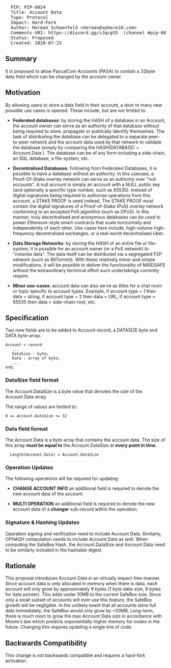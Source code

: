 <pre>
  PIP: PIP-0024
  Title: Account Data
  Type: Protocol
  Impact: Hard-Fork
  Author: Herman Schoenfeld <i>&lt;herman@sphere10.com&gt;</i>
  Comments-URI: https://discord.gg/sJqcgtD  (channel #pip-0023)
  Status: Proposed
  Created: 2018-07-23
</pre>

## Summary

It is proposed to allow PascalCoin Accounts (PASA) to contain a 32byte data field which can be changed by the account owner. 

## Motivation

By allowing users to store a data field in their account, a door to many new possible use cases is opened. These include, but are not limited to:

- **Federated databases**: by storing the HASH of a database in an Account, the account owner can serve as an authority of that database without being required to store, propagate or publically identify themselves. The task of distributing the database can be delegated to a separate peer-to-peer network and the account data used by that network to validate the database (simply by comparing the HASH(DATABASE) = Account.Data ). The database can be of any form including a side-chain, an SQL database, a file-system, etc. 

- **Decentralised Databases**: Following from Federated Databases, it is possible to have a database without an authority. In this usecase, a Proof-Of-Stake overlay network can serve as an authority over "null accounts". A null account is simply an account with a NULL public key (and optionally a specific type number, such as 65535). Instead of digital signatures being 
required to authorise operations from this account, a STAKE PROOF is used instead. The STAKE PROOF must contain the digital signatures of a Proof-of-Stake (PoS) overlay network conforming to an accepted PoS algorithm (such as DPoS). In this manner, truly decentralised and anonymous databases can be used to power Ethereum-style smart-contracts that scale horizontally and independently of each other.  Use cases here include, high-volume high-frequency decentralised exchanges, or a real-world decentralised Uber.

- **Data Storage Networks**: by storing the HASH of an entire file or file-system, it is possible for an account owner (or a PoS network) to "notarise data". The data itself can be distributed via a segregated P2P network (such as BitTorrent). With these relatively minor and simple modifications, it will be possible to deliver the functionality of MAIDSAFE without the extraordinary technical effort such undertakings currently require.

- **Minor use-cases**: account data can also serve as titles for a chat room or topic specific to account types. Example, if account type = 1 then data = string, if account type = 2 then data = URL, if account type = 65535 then data = side-chain-root, etc.

## Specification

Two new fields are to be added to Account record, a DATASIZE byte and DATA byte-array.

```
Account = record
   ...
   DataSize : byte;
   Data : array of byte;
   ...
end;
```

### DataSize field format

The Account.DataSize is a byte value that denotes the size of the Account.Data array. 

The range of values are limited to:

```
0 <= Account.DataSize <= 32
```

### Data field format

The Account.Data is a byte array that contains the account data.  The size of this array **must be equal to** the Account.DataSize at **every point in time**.

```
  Length(Account.Data) = Account.DataSize
```

### Operation Updates

The following operations will be required for updating:

- **CHANGE ACCOUNT INFO** an additional field is required to denote the new account data of the account.

- **MULTI OPERATION** an additional field is required to denote the new account data of a **changer** sub-record within the operation.

### Signature & Hashing Updates

Operation signing and verification need to include Account Data. Similarly, OPHASH computation needs to include Account.Data as well. When computing the SafeBox Hash, the Account.DataSize and Account.Data need to be similarly included in the hashable digest.

## Rationale

This proposal introduces Account Data in an virtually impact-free manner. Since account data is only allocated in memory when there is data, each account will only grow by approximately 9 bytes (1 byte data-size, 8 bytes for data pointer). This adds under 10MB to the current SafeBox size. Since only a small subset of accounts will ever use this feature, the SafeBox growth will be negligible. In the unlikely event that all accounts store full data immediately, the SafeBox would only grow by ~50MB. Long-term, there is much room to grow the max Account Data size in accordance with Moore's law which predicts exponentially higher memory for nodes in the future. Changing this requires updating a single line of code.

## Backwards Compatibility

This change is not backwards compatible and requires a hard-fork activation.